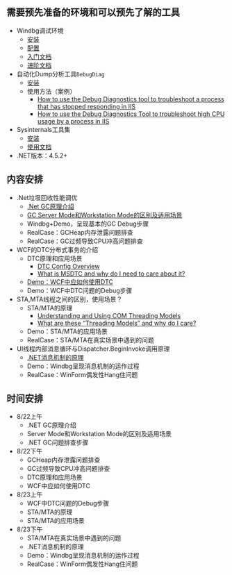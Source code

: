 ## 需要预先准备的环境和可以预先了解的工具
- Windbg调试环境
	- [安装](https://docs.microsoft.com/en-us/windows-hardware/drivers/debugger/debugger-download-tools)
	- [配置](https://docs.microsoft.com/en-us/windows-hardware/drivers/debugger/symbol-path)
	- [入门文档](https://docs.microsoft.com/en-us/windows-hardware/drivers/debugger/getting-started-with-windbg)
	- [进阶文档](https://docs.microsoft.com/en-us/windows-hardware/drivers/debugger/debugging-using-windbg)
- 自动化Dump分析工具`DebugDiag`
	- [安装](https://www.microsoft.com/en-us/download/details.aspx?id=49924)
	- 使用方法（案例）
		- [How to use the Debug Diagnostics tool to troubleshoot a process that has stopped responding in IIS](https://support.microsoft.com/en-us/help/919792/how-to-use-the-debug-diagnostics-tool-to-troubleshoot-a-process-that-h)
		- [How to use the Debug Diagnostics Tool to troubleshoot high CPU usage by a process in IIS](https://support.microsoft.com/en-us/help/919791/how-to-use-the-debug-diagnostics-tool-to-troubleshoot-high-cpu-usage-b)
- Sysinternals工具集
	- [安装](https://docs.microsoft.com/en-us/sysinternals/downloads/sysinternals-suite)
	- [使用文档](https://docs.microsoft.com/en-us/sysinternals/learn/troubleshooting-book)
- .NET版本：4.5.2+

## 内容安排
- .Net垃圾回收性能调优
	- [.Net GC原理介绍](https://docs.microsoft.com/en-us/dotnet/standard/garbage-collection/)
	- [GC Server Mode和Workstation Mode的区别及适用场景](https://blogs.msdn.microsoft.com/seteplia/2017/01/05/understanding-different-gc-modes-with-concurrency-visualizer/)
	- Windbg+Demo，呈现基本的GC Debug步骤
	- RealCase：GCHeap内存泄露问题排查
	- RealCase：GC过频导致CPU冲高问题排查
- WCF的DTC分布式事务的介绍
	- DTC原理和应用场景
		- [DTC Config Overview](https://docs.microsoft.com/en-us/previous-versions/windows/desktop/ms680182(v=vs.85))
		- [What is MSDTC and why do I need to care about it?](https://blogs.msdn.microsoft.com/florinlazar/2004/03/04/what-is-msdtc-and-why-do-i-need-to-care-about-it/)
	- [Demo：WCF中应如何使用DTC](https://docs.microsoft.com/en-us/dotnet/framework/wcf/samples/ws-transaction-flow)
	- Demo：WCF中DTC问题的Debug步骤
- STA,MTA线程之间的区别，使用场景？
	- STA/MTA的原理
		- [Understanding and Using COM Threading Models](https://msdn.microsoft.com/en-us/library/ms809971.aspx)
		- [What are these “Threading Models” and why do I care?](https://blogs.msdn.microsoft.com/larryosterman/2004/04/28/what-are-these-threading-models-and-why-do-i-care/)
	- Demo：STA/MTA的应用场景
	- RealCase：STA/MTA在真实场景中遇到的问题
- UI线程内部消息循环与Dispatcher.BeginInvoke调用原理
	- [.NET消息机制的原理](https://docs.microsoft.com/en-us/dotnet/framework/wpf/advanced/threading-model)
	- Demo：Windbg呈现消息机制的运作过程
	- RealCase：WinForm偶发性Hang住问题

## 时间安排
- 8/22上午
	- .NET GC原理介绍
	- Server Mode和Workstation Mode的区别及适用场景
	- .NET GC问题排查步骤
- 8/22下午
	- GCHeap内存泄露问题排查
	- GC过频导致CPU冲高问题排查
	- DTC原理和应用场景
	- WCF中应如何使用DTC
- 8/23上午
	- WCF中DTC问题的Debug步骤
	- STA/MTA的原理
	- STA/MTA的应用场景
- 8/23下午
	- STA/MTA在真实场景中遇到的问题
	- .NET消息机制的原理
	- Demo：Windbg呈现消息机制的运作过程
	- RealCase：WinForm偶发性Hang住问题